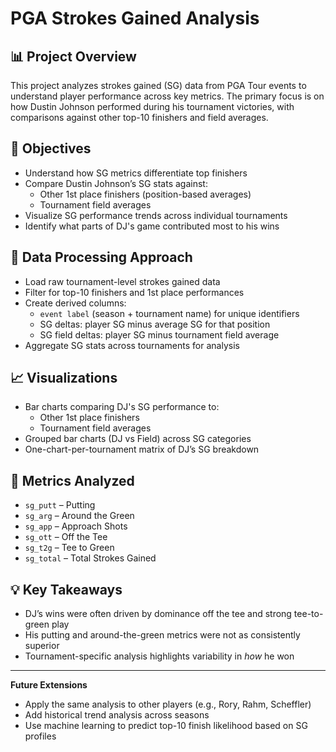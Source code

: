 
# PGA Strokes Gained Analysis

## 📊 Project Overview
This project analyzes strokes gained (SG) data from PGA Tour events to understand player performance across key metrics. The primary focus is on how Dustin Johnson performed during his tournament victories, with comparisons against other top-10 finishers and field averages.

## 🎯 Objectives
- Understand how SG metrics differentiate top finishers
- Compare Dustin Johnson’s SG stats against:
  - Other 1st place finishers (position-based averages)
  - Tournament field averages
- Visualize SG performance trends across individual tournaments
- Identify what parts of DJ's game contributed most to his wins

## 🧮 Data Processing Approach
- Load raw tournament-level strokes gained data
- Filter for top-10 finishers and 1st place performances
- Create derived columns:
  - `event label` (season + tournament name) for unique identifiers
  - SG deltas: player SG minus average SG for that position
  - SG field deltas: player SG minus tournament field average
- Aggregate SG stats across tournaments for analysis

## 📈 Visualizations
- Bar charts comparing DJ's SG performance to:
  - Other 1st place finishers
  - Tournament field averages
- Grouped bar charts (DJ vs Field) across SG categories
- One-chart-per-tournament matrix of DJ’s SG breakdown

## 📌 Metrics Analyzed
- `sg_putt` – Putting
- `sg_arg` – Around the Green
- `sg_app` – Approach Shots
- `sg_ott` – Off the Tee
- `sg_t2g` – Tee to Green
- `sg_total` – Total Strokes Gained

## 💡 Key Takeaways
- DJ’s wins were often driven by dominance off the tee and strong tee-to-green play
- His putting and around-the-green metrics were not as consistently superior
- Tournament-specific analysis highlights variability in *how* he won

---

**Future Extensions**
- Apply the same analysis to other players (e.g., Rory, Rahm, Scheffler)
- Add historical trend analysis across seasons
- Use machine learning to predict top-10 finish likelihood based on SG profiles
